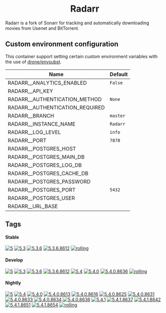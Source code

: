 <!---
NOTE: AUTO-GENERATED FILE
to edit this file, instead edit its template at: ./github/scripts/templates/container/README.md.j2
-->
<div align="center">

# Radarr

</div>

Radarr is a fork of Sonarr for tracking and automatically downloading movies from Usenet and BitTorrent.

## Custom environment configuration

This container support setting certain custom environment variables with the use of [drone/envsubst](https://github.com/drone/envsubst).

| Name                            | Default  |
|---------------------------------|----------|
| RADARR__ANALYTICS_ENABLED       | `False`  |
| RADARR__API_KEY                 |          |
| RADARR__AUTHENTICATION_METHOD   | `None`   |
| RADARR__AUTHENTICATION_REQUIRED |          |
| RADARR__BRANCH                  | `master` |
| RADARR__INSTANCE_NAME           | `Radarr` |
| RADARR__LOG_LEVEL               | `info`   |
| RADARR__PORT                    | `7878`   |
| RADARR__POSTGRES_HOST           |          |
| RADARR__POSTGRES_MAIN_DB        |          |
| RADARR__POSTGRES_LOG_DB         |          |
| RADARR__POSTGRES_CACHE_DB       |          |
| RADARR__POSTGRES_PASSWORD       |          |
| RADARR__POSTGRES_PORT           | `5432`   |
| RADARR__POSTGRES_USER           |          |
| RADARR__URL_BASE                |          |

## Tags

#### Stable



[![5](https://img.shields.io/badge/5-blue?style=flat-square)](https://github.com/kflix-tv/containers/pkgs/container/radarr/185973219?tag=5)
 [![5.3](https://img.shields.io/badge/5.3-blue?style=flat-square)](https://github.com/kflix-tv/containers/pkgs/container/radarr/185973219?tag=5.3)
 [![5.3.6](https://img.shields.io/badge/5.3.6-blue?style=flat-square)](https://github.com/kflix-tv/containers/pkgs/container/radarr/185973219?tag=5.3.6)
 [![5.3.6.8612](https://img.shields.io/badge/5.3.6.8612-blue?style=flat-square)](https://github.com/kflix-tv/containers/pkgs/container/radarr/185973219?tag=5.3.6.8612)
 [![rolling](https://img.shields.io/badge/rolling-green?style=flat-square)](https://github.com/kflix-tv/containers/pkgs/container/radarr/185973219?tag=rolling)

#### Develop



 [![5](https://img.shields.io/badge/5-blue?style=flat-square)](https://github.com/kflix-tv/containers/pkgs/container/radarr-develop/185973223?tag=5)
 [![5.3](https://img.shields.io/badge/5.3-blue?style=flat-square)](https://github.com/kflix-tv/containers/pkgs/container/radarr-develop/183231234?tag=5.3)
 [![5.3.6](https://img.shields.io/badge/5.3.6-blue?style=flat-square)](https://github.com/kflix-tv/containers/pkgs/container/radarr-develop/183231234?tag=5.3.6)
 [![5.3.6.8612](https://img.shields.io/badge/5.3.6.8612-blue?style=flat-square)](https://github.com/kflix-tv/containers/pkgs/container/radarr-develop/183231234?tag=5.3.6.8612)
 [![5.4](https://img.shields.io/badge/5.4-blue?style=flat-square)](https://github.com/kflix-tv/containers/pkgs/container/radarr-develop/185973223?tag=5.4)
 [![5.4.0](https://img.shields.io/badge/5.4.0-blue?style=flat-square)](https://github.com/kflix-tv/containers/pkgs/container/radarr-develop/185973223?tag=5.4.0)
 [![5.4.0.8636](https://img.shields.io/badge/5.4.0.8636-blue?style=flat-square)](https://github.com/kflix-tv/containers/pkgs/container/radarr-develop/185973223?tag=5.4.0.8636)
 [![rolling](https://img.shields.io/badge/rolling-green?style=flat-square)](https://github.com/kflix-tv/containers/pkgs/container/radarr-develop/185973223?tag=rolling)

#### Nightly



 [![5](https://img.shields.io/badge/5-blue?style=flat-square)](https://github.com/kflix-tv/containers/pkgs/container/radarr-nightly/186025443?tag=5)
 [![5.4](https://img.shields.io/badge/5.4-blue?style=flat-square)](https://github.com/kflix-tv/containers/pkgs/container/radarr-nightly/186025443?tag=5.4)
 [![5.4.0](https://img.shields.io/badge/5.4.0-blue?style=flat-square)](https://github.com/kflix-tv/containers/pkgs/container/radarr-nightly/183231232?tag=5.4.0)
 [![5.4.0.8613](https://img.shields.io/badge/5.4.0.8613-blue?style=flat-square)](https://github.com/kflix-tv/containers/pkgs/container/radarr-nightly/180440952?tag=5.4.0.8613)
 [![5.4.0.8616](https://img.shields.io/badge/5.4.0.8616-blue?style=flat-square)](https://github.com/kflix-tv/containers/pkgs/container/radarr-nightly/180875882?tag=5.4.0.8616)
 [![5.4.0.8625](https://img.shields.io/badge/5.4.0.8625-blue?style=flat-square)](https://github.com/kflix-tv/containers/pkgs/container/radarr-nightly/181779078?tag=5.4.0.8625)
 [![5.4.0.8631](https://img.shields.io/badge/5.4.0.8631-blue?style=flat-square)](https://github.com/kflix-tv/containers/pkgs/container/radarr-nightly/181882614?tag=5.4.0.8631)
 [![5.4.0.8633](https://img.shields.io/badge/5.4.0.8633-blue?style=flat-square)](https://github.com/kflix-tv/containers/pkgs/container/radarr-nightly/181988952?tag=5.4.0.8633)
 [![5.4.0.8634](https://img.shields.io/badge/5.4.0.8634-blue?style=flat-square)](https://github.com/kflix-tv/containers/pkgs/container/radarr-nightly/182562993?tag=5.4.0.8634)
 [![5.4.0.8636](https://img.shields.io/badge/5.4.0.8636-blue?style=flat-square)](https://github.com/kflix-tv/containers/pkgs/container/radarr-nightly/183231232?tag=5.4.0.8636)
 [![5.4.1](https://img.shields.io/badge/5.4.1-blue?style=flat-square)](https://github.com/kflix-tv/containers/pkgs/container/radarr-nightly/186025443?tag=5.4.1)
 [![5.4.1.8637](https://img.shields.io/badge/5.4.1.8637-blue?style=flat-square)](https://github.com/kflix-tv/containers/pkgs/container/radarr-nightly/183863527?tag=5.4.1.8637)
 [![5.4.1.8642](https://img.shields.io/badge/5.4.1.8642-blue?style=flat-square)](https://github.com/kflix-tv/containers/pkgs/container/radarr-nightly/184870200?tag=5.4.1.8642)
 [![5.4.1.8651](https://img.shields.io/badge/5.4.1.8651-blue?style=flat-square)](https://github.com/kflix-tv/containers/pkgs/container/radarr-nightly/185973228?tag=5.4.1.8651)
 [![5.4.1.8654](https://img.shields.io/badge/5.4.1.8654-blue?style=flat-square)](https://github.com/kflix-tv/containers/pkgs/container/radarr-nightly/186025443?tag=5.4.1.8654)
 [![rolling](https://img.shields.io/badge/rolling-green?style=flat-square)](https://github.com/kflix-tv/containers/pkgs/container/radarr-nightly/186025443?tag=rolling)
